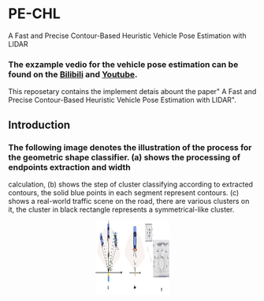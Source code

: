 # PE-CHL
 A Fast and Precise Contour-Based Heuristic Vehicle Pose Estimation with LIDAR
### The exzample vedio for the vehicle pose estimation can be found on the [Bilibili](https://www.bilibili.com/video/BV1yp4y1U7Kn/) and [Youtube](https://www.youtube.com/watch?v=oD0JOG2LZXU).
This reposetary contains the implement detais abount the paper" A Fast and Precise Contour-Based Heuristic Vehicle Pose Estimation with LIDAR".
## Introduction
### The following image denotes the illustration of the process for the geometric shape classifier. (a) shows the processing of endpoints extraction and width
calculation, (b) shows the step of cluster classifying according to extracted contours, the solid blue points in each segment
represent contours. (c) shows a real-world traffic scene on the road, there are various clusters on it, the cluster in black rectangle
represents a symmetrical-like cluster.
<div align=center><img width="150" height="150" alt="Geometric classifier" src="https://github.com/sunjingnjupt/PE-CHL-v2/blob/main/image/classifier.jpg"/></div>


